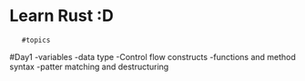 # Learn Rust :D

       #topics

#Day1
-variables 
-data type 
-Control flow constructs 
-functions and method syntax
-patter matching and destructuring 

